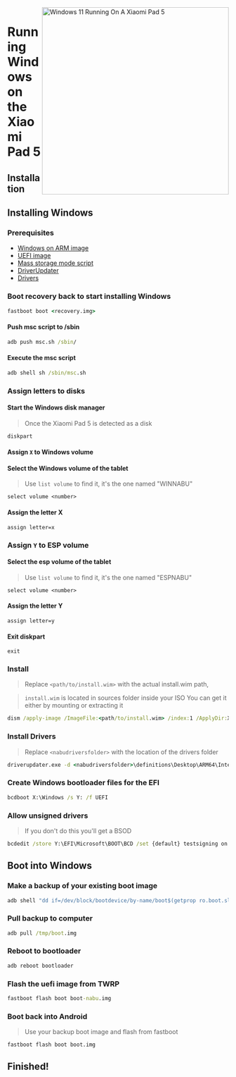 <img align="right" src="https://raw.githubusercontent.com/erdilS/Port-Windows-11-Xiaomi-Pad-5/main/nabu.png" width="425" alt="Windows 11 Running On A Xiaomi Pad 5">


# Running Windows on the Xiaomi Pad 5

## Installation

## Installing Windows

### Prerequisites

- [Windows on ARM image](https://uupdump.net/)
- [UEFI image](../../../../releases/tag/1.0)
- [Mass storage mode script](../../../../releases/tag/1.0)
- [DriverUpdater](https://github.com/WOA-Project/DriverUpdater/releases/latest)
- [Drivers](https://github.com/map220v/MiPad5-drivers)

### Boot recovery back to start installing Windows

```cmd
fastboot boot <recovery.img>
```

#### Push msc script to /sbin

```cmd
adb push msc.sh /sbin/
```

#### Execute the msc script

```cmd
adb shell sh /sbin/msc.sh
```

### Assign letters to disks
  

#### Start the Windows disk manager

> Once the Xiaomi Pad 5 is detected as a disk

```cmd
diskpart
```


#### Assign `X` to Windows volume

#### Select the Windows volume of the tablet
> Use `list volume` to find it, it's the one named "WINNABU"

```diskpart
select volume <number>
```

#### Assign the letter X
```diskpart
assign letter=x
```

### Assign `Y` to ESP volume

#### Select the esp volume of the tablet
> Use `list volume` to find it, it's the one named "ESPNABU"

```diskpart
select volume <number>
```

#### Assign the letter Y

```diskpart
assign letter=y
```

#### Exit diskpart
```diskpart
exit
```

  
  

### Install

> Replace `<path/to/install.wim>` with the actual install.wim path,

> `install.wim` is located in sources folder inside your ISO
> You can get it either by mounting or extracting it

```cmd
dism /apply-image /ImageFile:<path/to/install.wim> /index:1 /ApplyDir:X:\
```

### Install Drivers

> Replace `<nabudriversfolder>` with the location of the drivers folder

```cmd
driverupdater.exe -d <nabudriversfolder>\definitions\Desktop\ARM64\Internal\nabu.txt -r <nabudriversfolder> -p X:
```

  

### Create Windows bootloader files for the EFI

```cmd
bcdboot X:\Windows /s Y: /f UEFI
```

  
  

### Allow unsigned drivers

> If you don't do this you'll get a BSOD

```cmd
bcdedit /store Y:\EFI\Microsoft\BOOT\BCD /set {default} testsigning on
```


## Boot into Windows

### Make a backup of your existing boot image

```cmd
adb shell "dd if=/dev/block/bootdevice/by-name/boot$(getprop ro.boot.slot_suffix) of=/tmp/boot.img"
```

### Pull backup to computer

```cmd
adb pull /tmp/boot.img
```

### Reboot to bootloader 

```cmd
adb reboot bootloader
```

### Flash the uefi image from TWRP

```cmd
fastboot flash boot boot-nabu.img
```

### Boot back into Android
> Use your backup boot image and flash from fastboot

```cmd
fastboot flash boot boot.img
```

## Finished!
